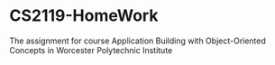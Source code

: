 # CS2119-HomeWork
The assignment for course Application Building with Object-Oriented Concepts in Worcester Polytechnic Institute

